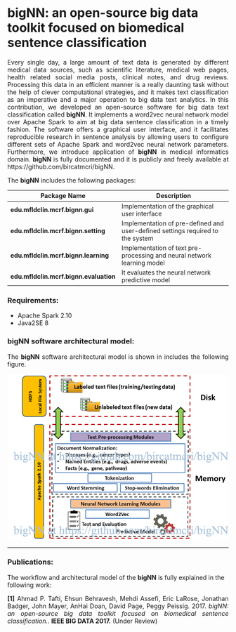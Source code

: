 # bigNN: an open-source big data toolkit focused on biomedical sentence classification

<p align="justify">Every single day, a large amount of text data is generated by different medical data sources, such as scientific literature, medical web pages, health related social media posts, clinical notes, and drug reviews. Processing this data in an efficient manner is a really daunting task without the help of clever computational strategies, and it makes text classification as an imperative and a major operation to big data text analytics. In this contribution, we developed an open-source software for big data text classification called <strong>bigNN</strong>. It implements a word2vec neural network model over Apache Spark to aim at big data sentence classification in a timely fashion. The software offers a graphical user interface, and it facilitates reproducible research in sentence analysis by allowing users to configure different sets of Apache Spark and word2vec neural network parameters. Furthermore, we introduce application of <strong>bigNN</strong> in medical informatics domain. <strong> bigNN </strong> is fully documented and it is publicly and freely available at https://github.com/bircatmcri/bigNN.
</p>

<p align="justify">
The <strong>bigNN</strong> includes the following packages: 

| Package Name        | Description |
| ------------- |-------------|
| <strong>edu.mfldclin.mcrf.bignn.gui</strong>  | Implementation of the graphical user interface |
| <strong>edu.mfldclin.mcrf.bignn.setting</strong> | Implementation of pre-defined and user-defined settings required to the system|
| <strong>edu.mfldclin.mcrf.bignn.learning</strong> | Implementation of text pre-processing and neural network learning model|
| <strong>edu.mfldclin.mcrf.bignn.evaluation</strong> | It evaluates the neural network predictive model|
</p>

### Requirements:
+ Apache Spark 2.10
+ Java2SE 8


### bigNN software architectural model:
<p align="justify">
The <strong>bigNN</strong> software architectural model is shown in includes the following figure.  
</p>


![alt text](https://github.com/bircatmcri/bigNN/blob/master/bigNN%20architecture.png  "bigNN software architectural model")
</p>

---
### Publications:

The workflow and architectural model of the <strong>bigNN</strong> is fully explained in the following work:
<p align="justify">
<strong>[1]</strong> Ahmad P. Tafti, Ehsun Behravesh, Mehdi Assefi, Eric LaRose, Jonathan Badger, John Mayer, AnHai Doan, David Page, Peggy Peissig. 2017. <i>bigNN: an open-source big data toolkit focused on biomedical sentence classification.</i>. <strong>IEEE BIG DATA 2017.</strong> (Under Review)
</p>

